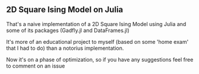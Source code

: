 ## 2D Square Ising Model on Julia

That's a naive implementation of a 2D Square Ising Model using Julia and some of its packages (Gadfly.jl and DataFrames.jl)

It's more of an educational project to myself (based on some 'home exam' that I had to do) than a notorius implementation.

Now it's on a phase of optimization, so if you have any suggestions feel free to comment on an issue